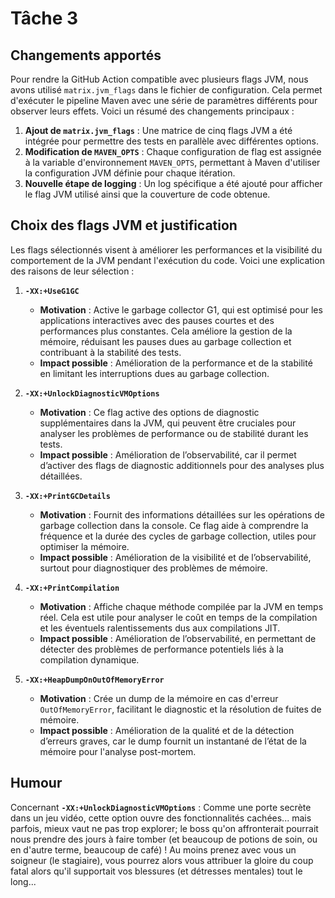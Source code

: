 # Tâche 3

## Changements apportés

Pour rendre la GitHub Action compatible avec plusieurs flags JVM, nous avons utilisé `matrix.jvm_flags` dans le fichier de configuration. Cela permet d'exécuter le pipeline Maven avec une série de paramètres différents pour observer leurs effets. Voici un résumé des changements principaux :

1. **Ajout de `matrix.jvm_flags`** : Une matrice de cinq flags JVM a été intégrée pour permettre des tests en parallèle avec différentes options.
2. **Modification de `MAVEN_OPTS`** : Chaque configuration de flag est assignée à la variable d'environnement `MAVEN_OPTS`, permettant à Maven d'utiliser la configuration JVM définie pour chaque itération.
3. **Nouvelle étape de logging** : Un log spécifique a été ajouté pour afficher le flag JVM utilisé ainsi que la couverture de code obtenue.

## Choix des flags JVM et justification

Les flags sélectionnés visent à améliorer les performances et la visibilité du comportement de la JVM pendant l'exécution du code. Voici une explication des raisons de leur sélection :

1. **`-XX:+UseG1GC`**  
   - **Motivation** : Active le garbage collector G1, qui est optimisé pour les applications interactives avec des pauses courtes et des performances plus constantes. Cela améliore la gestion de la mémoire, réduisant les pauses dues au garbage collection et contribuant à la stabilité des tests.
   - **Impact possible** : Amélioration de la performance et de la stabilité en limitant les interruptions dues au garbage collection.

2. **`-XX:+UnlockDiagnosticVMOptions`**  
   - **Motivation** : Ce flag active des options de diagnostic supplémentaires dans la JVM, qui peuvent être cruciales pour analyser les problèmes de performance ou de stabilité durant les tests.
   - **Impact possible** : Amélioration de l’observabilité, car il permet d’activer des flags de diagnostic additionnels pour des analyses plus détaillées.

3. **`-XX:+PrintGCDetails`**  
   - **Motivation** : Fournit des informations détaillées sur les opérations de garbage collection dans la console. Ce flag aide à comprendre la fréquence et la durée des cycles de garbage collection, utiles pour optimiser la mémoire.
   - **Impact possible** : Amélioration de la visibilité et de l’observabilité, surtout pour diagnostiquer des problèmes de mémoire.

4. **`-XX:+PrintCompilation`**  
   - **Motivation** : Affiche chaque méthode compilée par la JVM en temps réel. Cela est utile pour analyser le coût en temps de la compilation et les éventuels ralentissements dus aux compilations JIT.
   - **Impact possible** : Amélioration de l’observabilité, en permettant de détecter des problèmes de performance potentiels liés à la compilation dynamique.

5. **`-XX:+HeapDumpOnOutOfMemoryError`**  
   - **Motivation** : Crée un dump de la mémoire en cas d'erreur `OutOfMemoryError`, facilitant le diagnostic et la résolution de fuites de mémoire.
   - **Impact possible** : Amélioration de la qualité et de la détection d’erreurs graves, car le dump fournit un instantané de l’état de la mémoire pour l'analyse post-mortem.

## Humour

Concernant **`-XX:+UnlockDiagnosticVMOptions`** : Comme une porte secrète dans un jeu vidéo, cette option ouvre des fonctionnalités cachées... mais parfois, mieux vaut ne pas trop explorer; le boss qu'on affronterait pourrait nous prendre des jours à faire tomber (et beaucoup de potions de soin, ou en d'autre terme, beaucoup de café) ! Au moins prenez avec vous un soigneur (le stagiaire), vous pourrez alors vous attribuer la gloire du coup fatal alors qu'il supportait vos blessures (et détresses mentales) tout le long...
